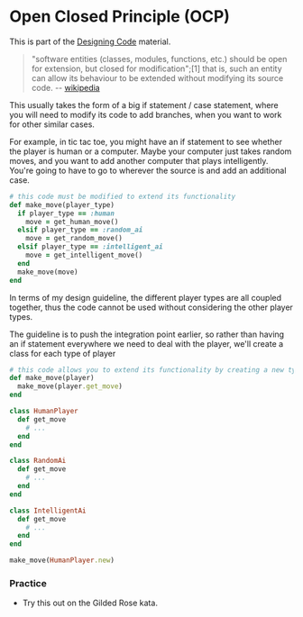 Open Closed Principle (OCP)
===========================

This is part of the [Designing Code](designing-code.md) material.

> "software entities (classes, modules, functions, etc.) should be open for extension, but closed for modification";[1] that is, such an entity can allow its behaviour to be extended without modifying its source code.
-- [wikipedia](https://en.wikipedia.org/wiki/Open/closed_principle)

This usually takes the form of a big if statement / case statement,
where you will need to modify its code to add branches, when you
want to work for other similar cases.

For example, in tic tac toe, you might have an if statement to see
whether the player is human or a computer. Maybe your computer just
takes random moves, and you want to add another computer that plays
intelligently. You're going to have to go to wherever the source is
and add an additional case.

```ruby
# this code must be modified to extend its functionality
def make_move(player_type)
  if player_type == :human
    move = get_human_move()
  elsif player_type == :random_ai
    move = get_random_move()
  elsif player_type == :intelligent_ai
    move = get_intelligent_move()
  end
  make_move(move)
end
```

In terms of my design guideline, the different player types are all
coupled together, thus the code cannot be used without considering
the other player types.

The guideline is to push the integration point earlier, so rather than having
an if statement everywhere we need to deal with the player, we'll
create a class for each type of player

```ruby
# this code allows you to extend its functionality by creating a new type of player
def make_move(player)
  make_move(player.get_move)
end

class HumanPlayer
  def get_move
    # ...
  end
end

class RandomAi
  def get_move
    # ...
  end
end

class IntelligentAi
  def get_move
    # ...
  end
end

make_move(HumanPlayer.new)
```

### Practice

* Try this out on the Gilded Rose kata.

